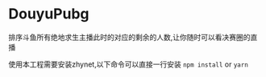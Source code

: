 # DouyuPubg

排序斗鱼所有绝地求生主播此时的对应的剩余的人数,让你随时可以看决赛圈的直播

使用本工程需要安装zhynet,以下命令可以直接一行安装
`npm install` or `yarn`
